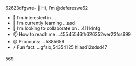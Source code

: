 62623dfgwre- 👋 Hi, I’m @defereswe62
- 👀 I’m interested in ...
- 🌱 I’m currently learning ...asd
- 💞️ I’m looking to collaborate on ...41114nfg
- 📫 How to reach me ...45545546fh626352wer23fss699
- 😄 Pronouns: ...5885656
- ⚡ Fun fact: ...gfsio;54354125
hllasd12sdsd47
<!---fds45
defereswe/defereswe is a ✨ special ✨ repository because its `README.md` (this6656 file) appears on your GitHub profile.
You can click the Preview link to take a look at your changes.58589566
--->
569
